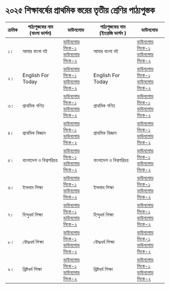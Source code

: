 # ২০২৫ শিক্ষাবর্ষের প্রাথমিক স্তরের তৃতীয় শ্রেণির পাঠ্যপুস্তক

| ক্রমিক | পাঠ্যপুস্তকের নাম (বাংলা ভার্সন) | ডাউনলোড | পাঠ্যপুস্তকের নাম (ইংরেজি ভার্সন ) | ডাউনলোড |
| --- | --- | --- | --- | --- |
| ১। | আমার বাংলা বই | [ডাউনলোড লিংক-১](https://drive.google.com/file/d/1oDk2l0nqtMTIHqLTPqHUuS-bX_CMsaYC/view?usp=drive_link)<br>[ডাউনলোড লিংক-২](https://drive.egovcloud.gov.bd/index.php/s/xKP8M0XP7I2kQBA) | আমার বাংলা বই | [ডাউনলোড লিংক-১](https://drive.google.com/file/d/1oDk2l0nqtMTIHqLTPqHUuS-bX_CMsaYC/view?usp=drive_link)<br>[ডাউনলোড লিংক-২](https://drive.egovcloud.gov.bd/index.php/s/xKP8M0XP7I2kQBA) |
| ২। | English For Today | [ডাউনলোড লিংক-১](https://drive.google.com/file/d/1xlwFzemKHnD3cos1LEbmeEfQN8TmqSnQ/view?usp=drive_link)<br>[ডাউনলোড লিংক-২](https://drive.egovcloud.gov.bd/index.php/s/BBpMcvwKKOsc0Em) | English For Today | [ডাউনলোড লিংক-১](https://drive.google.com/file/d/1xlwFzemKHnD3cos1LEbmeEfQN8TmqSnQ/view?usp=drive_link)<br>[ডাউনলোড লিংক-২](https://drive.egovcloud.gov.bd/index.php/s/BBpMcvwKKOsc0Em) |
| ৩। | প্রাথমিক গণিত | [ডাউনলোড লিংক-১](https://drive.google.com/file/d/1LDc6xGN3dHgKDp5L5mnbAm3ltAf5f-iI/view?usp=drive_link)<br>[ডাউনলোড লিংক-২](https://drive.egovcloud.gov.bd/index.php/s/lsyYJ72t8kjlZ2E) | প্রাথমিক গণিত | [ডাউনলোড লিংক-১](https://drive.google.com/file/d/1sDPIXMvGJeRFDlhwsDRMMiPeQ9DZ3gTN/view?usp=drive_link)<br>[ডাউনলোড লিংক-২](https://drive.egovcloud.gov.bd/index.php/s/qjEaqM8iV1SlMqh) |
| ৪। | প্রাথমিক বিজ্ঞান | [ডাউনলোড লিংক-১](https://drive.google.com/file/d/17qdGxwZxFOlJY0qcyRwl_tNEJOltNbMG/view?usp=drive_link)<br>[ডাউনলোড লিংক-২](https://drive.egovcloud.gov.bd/index.php/s/iV1hXAd9K7FRSNr) | প্রাথমিক বিজ্ঞান | [ডাউনলোড লিংক-১](https://drive.google.com/file/d/1kJZvUThpx8ENZOkk-ZWSRjd5Aqzlq02e/view?usp=drive_link)<br>[ডাউনলোড লিংক-২](https://drive.egovcloud.gov.bd/index.php/s/Gv18IArm9kklXRC) |
| ৫। | বাংলাদেশ ও বিশ্বপরিচয় | [ডাউনলোড লিংক-১](https://drive.google.com/file/d/1jPioH7FZuh_YL3bArM79Msm8PohIoavk/view?usp=drive_link)<br>[ডাউনলোড লিংক-২](https://drive.egovcloud.gov.bd/index.php/s/JyyOPZCmCvmCgh4) | বাংলাদেশ ও বিশ্বপরিচয় | [ডাউনলোড লিংক-১](https://drive.google.com/file/d/19zQhbl4Wi9TMFLnPZMX6Kz3GaXgElRiw/view?usp=drive_link)<br>[ডাউনলোড লিংক-২](https://drive.egovcloud.gov.bd/index.php/s/l5qFIKtVs7oGI4K) |
| ৬। | ইসলাম শিক্ষা | [ডাউনলোড লিংক-১](https://drive.google.com/file/d/1GmzcsEUIcZo4DQLuMuRFzLo_XTM154l0/view?usp=drive_link)<br>[ডাউনলোড লিংক-২](https://drive.egovcloud.gov.bd/index.php/s/DQZbzlnuMhIBGJl) | ইসলাম শিক্ষা | [ডাউনলোড লিংক-১](https://drive.google.com/file/d/1hI0KTt1q3e8th2_oLFflreZ3me1LzLgq/view?usp=drive_link)<br>[ডাউনলোড লিংক-২](https://drive.egovcloud.gov.bd/index.php/s/YBqGG6lzDReKZHV) |
| ৭। | হিন্দুধর্ম শিক্ষা | [ডাউনলোড লিংক-১](https://drive.google.com/file/d/1xyMi4AszvR8MozOu3lCdoIIjaOcaofTM/view?usp=drive_link)<br>[ডাউনলোড লিংক-২](https://drive.egovcloud.gov.bd/index.php/s/t4TPgSykPhmKsyl) | হিন্দুধর্ম শিক্ষা | [ডাউনলোড লিংক-১](https://drive.google.com/file/d/10jgCi5pafv6KIZ3y748rAeoHNaC5eslj/view?usp=drive_link)<br>[ডাউনলোড লিংক-২](https://drive.egovcloud.gov.bd/index.php/s/XO4bELKhdGM8kjp) |
| ৮। | বৌদ্ধধর্ম শিক্ষা | [ডাউনলোড লিংক-১](https://drive.google.com/file/d/12uwo7ctpu-5VRysFzTqTN_t_MIqBGEo9/view?usp=drive_link)<br>[ডাউনলোড লিংক-২](https://drive.egovcloud.gov.bd/index.php/s/SUyZdEJgKgdpiIX) | বৌদ্ধধর্ম শিক্ষা | [ডাউনলোড লিংক-১](https://drive.google.com/file/d/15d0OpU0q0tiNkTY18jQ1dgb4Gd28-zlQ/view?usp=drive_link)<br>[ডাউনলোড লিংক-২](https://drive.egovcloud.gov.bd/index.php/s/Nm0mwrJpC4BzjG1) |
| ৯। | খ্রিষ্টধর্ম শিক্ষা | [ডাউনলোড লিংক-১](https://drive.google.com/file/d/13NbX6JIfOVvtgWv-64VB10lAo_5l4vCS/view?usp=drive_link)<br>[ডাউনলোড লিংক-২](https://drive.egovcloud.gov.bd/index.php/s/DraaUwpX8xVdwWR) | খ্রিষ্টধর্ম শিক্ষা | [ডাউনলোড লিংক-১](https://drive.google.com/file/d/1t-CPAds7g85eua5fiRDEdOpmbZuhHj1r/view?usp=drive_link)<br>[ডাউনলোড লিংক-২](https://drive.egovcloud.gov.bd/index.php/s/wC2K060EEAmtvi1) |